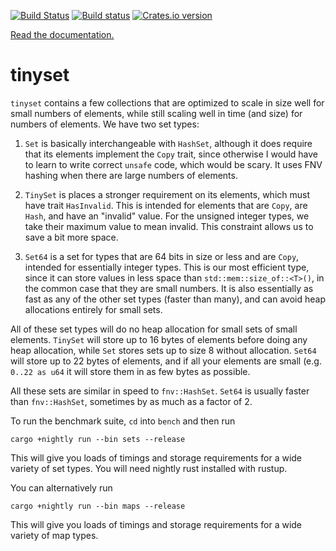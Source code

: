 [![Build Status](https://travis-ci.org/droundy/tinyset.svg?branch=master)](https://travis-ci.org/droundy/tinyset)
[![Build status](https://ci.appveyor.com/api/projects/status/h0rn4amvlwce10pl?svg=true)](https://ci.appveyor.com/project/droundy/tinyset)
[![Crates.io version](https://img.shields.io/crates/v/tinyset.svg)](https://crates.io/crates/tinyset)

[Read the documentation.](https://docs.rs/tinyset)

# tinyset

`tinyset` contains a few collections that are optimized to scale
in size well for small numbers of elements, while still scaling
well in time (and size) for numbers of elements.  We have two set types:

1. `Set` is basically interchangeable with `HashSet`, although it
   does require that its elements implement the `Copy` trait,
   since otherwise I would have to learn to write correct `unsafe`
   code, which would be scary.  It uses FNV hashing when there are
   large numbers of elements.

2. `TinySet` is places a stronger requirement on its elements,
    which must have trait `HasInvalid`.  This is intended for
    elements that are `Copy`, are `Hash`, and have an "invalid"
    value.  For the unsigned integer types, we take their maximum
    value to mean invalid.  This constraint allows us to save a
    bit more space.

3. `Set64` is a set for types that are 64 bits in size or less and are
   `Copy`, intended for essentially integer types.  This is our most
   efficient type, since it can store values in less space than
   `std::mem::size_of::<T>()`, in the common case that they are small
   numbers.  It is also essentially as fast as any of the other set
   types (faster than many), and can avoid heap allocations
   entirely for small sets.

All of these set types will do no heap allocation for small sets of
small elements.  `TinySet` will store up to 16 bytes of elements
before doing any heap allocation, while `Set` stores sets up to size 8
without allocation.  `Set64` will store up to 22 bytes of elements,
and if all your elements are small (e.g. `0..22 as u64` it will store
them in as few bytes as possible.

All these sets are similar in speed to `fnv::HashSet`.  `Set64` is
usually faster than `fnv::HashSet`, sometimes by as much as a factor
of 2.

To run the benchmark suite, `cd` into `bench` and then run

    cargo +nightly run --bin sets --release

This will give you loads of timings and storage requirements for a
wide variety of set types.  You will need nightly rust installed with
rustup.

You can alternatively run

    cargo +nightly run --bin maps --release

This will give you loads of timings and storage requirements for a
wide variety of map types.

